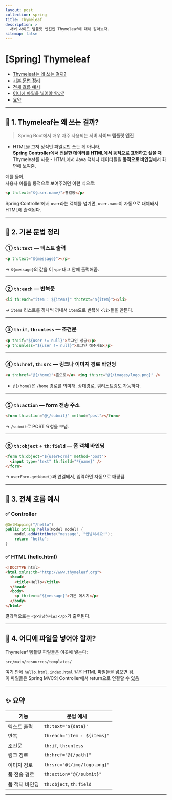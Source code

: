 ```yaml
---
layout: post
collection: spring
title: Thymeleaf
description: >
  서버 사이드 템플릿 엔진인 Thymeleaf에 대해 알아보자.
sitemap: false
---
```


# [Spring] Thymeleaf

- [Thymeleaf는 왜 쓰는 걸까?](#-1-thymeleaf는-왜-쓰는-걸까)
- [기본 문법 정리](#-2-기본-문법-정리)
- [전체 흐름 예시](#-3-전체-흐름-예시)
- [어디에 파일을 넣어야 할까?](#-4-어디에-파일을-넣어야-할까)
- [요약](#-요약)

---

## 🌱 1. Thymeleaf는 왜 쓰는 걸까?

> Spring Boot에서 매우 자주 사용되는 **서버 사이드 템플릿 엔진**

- HTML을 그저 정적인 파일로만 쓰는 게 아니라,  
  **Spring Controller에서 전달한 데이터를 HTML에서 동적으로 표현하고 싶을 때** Thymeleaf를 사용 - HTML에서 Java 객체나 데이터들을 **동적으로 바인딩**해서 화면에 보여줌.

예를 들어,  
사용자 이름을 동적으로 보여주려면 이런 식으로:

```html
<p th:text="${user.name}">홍길동</p>
```

Spring Controller에서 `user`라는 객체를 넘기면, `user.name`이 자동으로 대체돼서 HTML에 출력된다.

---

## 🧩 2. 기본 문법 정리

### ① `th:text` — 텍스트 출력

```html
<p th:text="${message}"></p>
```

→ `${message}`의 값을 이 `<p>` 태그 안에 출력해줌.

---

### ② `th:each` — 반복문

```html
<li th:each="item : ${items}" th:text="${item}"></li>
```

→ `items` 리스트를 하나씩 꺼내서 `item`으로 반복해 `<li>`들을 만든다.

---

### ③ `th:if`, `th:unless` — 조건문

```html
<p th:if="${user != null}">로그인 성공</p>
<p th:unless="${user != null}">로그인 해주세요</p>
```

---

### ④ `th:href`, `th:src` — 링크나 이미지 경로 바인딩

```html
<a th:href="@{/home}">홈으로</a> <img th:src="@{/images/logo.png}" />
```

- `@{/home}`은 `/home` 경로를 의미해. 상대경로, 쿼리스트링도 가능하다.

---

### ⑤ `th:action` — form 전송 주소

```html
<form th:action="@{/submit}" method="post"></form>
```

→ `/submit`로 POST 요청을 보냄.

---

### ⑥ `th:object` + `th:field` — 폼 객체 바인딩

```html
<form th:object="${userForm}" method="post">
  <input type="text" th:field="*{name}" />
</form>
```

→ `userForm.getName()`과 연결돼서, 입력하면 자동으로 매핑됨.

---

## 🧠 3. 전체 흐름 예시

### ✅ Controller

```java
@GetMapping("/hello")
public String hello(Model model) {
    model.addAttribute("message", "안녕하세요!");
    return "hello";
}
```

### ✅ HTML (hello.html)

```html
<!DOCTYPE html>
<html xmlns:th="http://www.thymeleaf.org">
  <head>
    <title>Hello</title>
  </head>
  <body>
    <p th:text="${message}">기본 메시지</p>
  </body>
</html>
```

결과적으로는 `<p>안녕하세요!</p>`가 출력된다.

---

## 🧪 4. 어디에 파일을 넣어야 할까?

Thymeleaf 템플릿 파일들은 이곳에 넣는다:

```
src/main/resources/templates/
```

여기 안에 `hello.html`, `index.html` 같은 HTML 파일들을 넣으면 됨.  
이 파일들은 Spring MVC의 Controller에서 return으로 연결할 수 있음

---

## ✨ 요약

| 기능           | 문법 예시                   |
| -------------- | --------------------------- |
| 텍스트 출력    | `th:text="${data}"`         |
| 반복           | `th:each="item : ${items}"` |
| 조건문         | `th:if`, `th:unless`        |
| 링크 경로      | `th:href="@{/path}"`        |
| 이미지 경로    | `th:src="@{/img/logo.png}"` |
| 폼 전송 경로   | `th:action="@{/submit}"`    |
| 폼 객체 바인딩 | `th:object`, `th:field`     |

---
